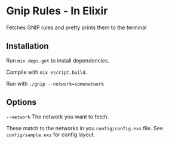 # Gnip Rules - In Elixir

Fetches GNIP rules and pretty prints them to the terminal

## Installation

Run `mix deps.get` to install dependencies.

Compile with `mix escript.build`.

Run with `./gnip --network=somenetwork`

## Options

`--network` The network you want to fetch.

These match to the networks in you `config/config.exs` file. See `config/sample.exs` for config layout.
